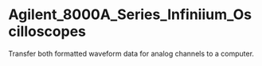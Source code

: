 # Agilent_8000A_Series_Infiniium_Oscilloscopes
Transfer both formatted waveform data for analog channels to a computer.
